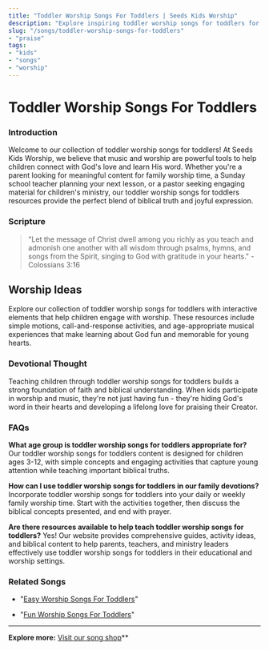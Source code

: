 ```yaml
---
title: "Toddler Worship Songs For Toddlers | Seeds Kids Worship"
description: "Explore inspiring toddler worship songs for toddlers for children's worship and faith development. Biblical music resources for families and ministry."
slug: "/songs/toddler-worship-songs-for-toddlers"
- "praise"
tags:
- "kids"
- "songs"
- "worship"
---
```


# Toddler Worship Songs For Toddlers

### Introduction

Welcome to our collection of toddler worship songs for toddlers! At Seeds Kids Worship, we believe that music and worship are powerful tools to help children connect with God's love and learn His word. Whether you're a parent looking for meaningful content for family worship time, a Sunday school teacher planning your next lesson, or a pastor seeking engaging material for children's ministry, our toddler worship songs for toddlers resources provide the perfect blend of biblical truth and joyful expression.

### Scripture

> "Let the message of Christ dwell among you richly as you teach and admonish one another with all wisdom through psalms, hymns, and songs from the Spirit, singing to God with gratitude in your hearts." - Colossians 3:16

## Worship Ideas

Explore our collection of toddler worship songs for toddlers with interactive elements that help children engage with worship. These resources include simple motions, call-and-response activities, and age-appropriate musical experiences that make learning about God fun and memorable for young hearts.

### Devotional Thought

Teaching children through toddler worship songs for toddlers builds a strong foundation of faith and biblical understanding. When kids participate in worship and music, they're not just having fun - they're hiding God's word in their hearts and developing a lifelong love for praising their Creator.

### FAQs

**What age group is toddler worship songs for toddlers appropriate for?**
Our toddler worship songs for toddlers content is designed for children ages 3-12, with simple concepts and engaging activities that capture young attention while teaching important biblical truths.

**How can I use toddler worship songs for toddlers in our family devotions?**
Incorporate toddler worship songs for toddlers into your daily or weekly family worship time. Start with the activities together, then discuss the biblical concepts presented, and end with prayer.

**Are there resources available to help teach toddler worship songs for toddlers?**
Yes! Our website provides comprehensive guides, activity ideas, and biblical content to help parents, teachers, and ministry leaders effectively use toddler worship songs for toddlers in their educational and worship settings.

### Related Songs

- "[Easy Worship Songs For Toddlers](/songs/easy-worship-songs-for-toddlers/)"

- "[Fun Worship Songs For Toddlers](/songs/fun-worship-songs-for-toddlers/)"

---

**Explore more:** [Visit our song shop](https://seedskidsworship.com/shop)**

<!-- Schema Markup -->
<script type="application/ld+json">
{
  "@context": "https://schema.org",
  "@type": "MusicRecording",
  "name": "Toddler Worship Songs For Toddlers",
  "byArtist": {
    "@type": "MusicGroup",
    "name": "Seeds Kids Worship"
  },
  "isFamilyFriendly": true,
  "url": "https://seedskidsworship.com/songs/toddler-worship-songs-for-toddlers/"
}
</script>